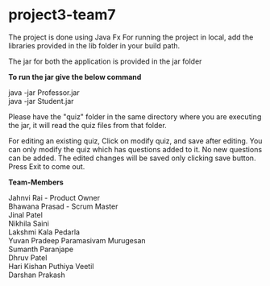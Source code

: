 # project3-team7

The project is done using Java Fx
For running the project in local, add the libraries provided in the lib folder in your build path.

The jar for both the application is provided in the jar folder

**To run the jar give the below command** <br />

java -jar Professor.jar <br />
java -jar Student.jar <br />

Please have the "quiz" folder in the same directory where you are executing the jar, it will read the quiz files from that folder.

For editing an existing quiz, Click on modify quiz, and save after editing. You can only modify the quiz which has questions added to it. No new questions can be added. The edited changes will be saved only clicking save button. Press Exit to come out.

**Team-Members** <br />

Jahnvi Rai - Product Owner <br />
Bhawana Prasad - Scrum Master <br />
Jinal Patel <br />
Nikhila Saini <br />
Lakshmi Kala Pedarla <br />
Yuvan Pradeep Paramasivam Murugesan <br />
Sumanth Paranjape <br />
Dhruv Patel <br />
Hari Kishan Puthiya Veetil <br />
Darshan Prakash

